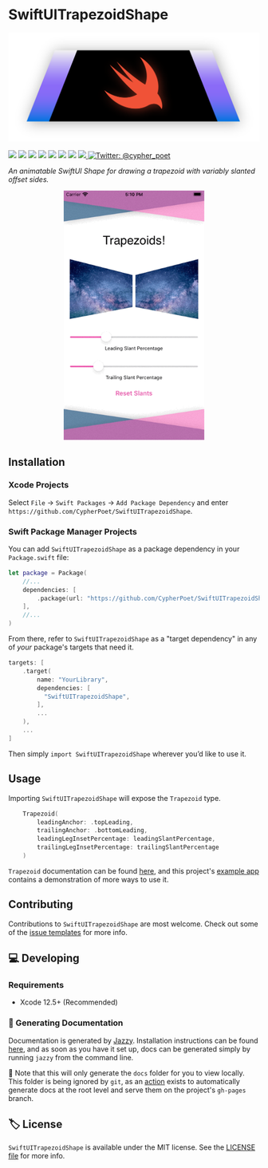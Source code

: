 # SwiftUITrapezoidShape

<!-- Header Logo -->

<div align="center">
   <img width="1000px" src="./Extras/banner-1@3x.png" alt="Banner Logo">
</div>


<!-- Badges -->

<p>
    <img src="https://img.shields.io/badge/iOS-14.0+-865EFC.svg" />
    <img src="https://img.shields.io/badge/iPadOS-14.0+-F65EFC.svg" />
    <img src="https://img.shields.io/badge/macOS-11.0+-179AC8.svg" />
    <img src="https://img.shields.io/badge/tvOS-14.0+-41465B.svg" />
    <img src="https://img.shields.io/badge/watchOS-7.0+-1FD67A.svg" />
    <img src="https://img.shields.io/badge/License-MIT-blue.svg" />
    <img src="https://github.com/CypherPoet/SwiftUITrapezoidShape/workflows/Build%20&%20Test/badge.svg" />
    <a href="https://github.com/apple/swift-package-manager">
      <img src="https://img.shields.io/badge/spm-compatible-brightgreen.svg?style=flat" />
    </a>
    <a href="https://twitter.com/cypher_poet">
        <img src="https://img.shields.io/badge/Contact-@cypher_poet-lightgrey.svg?style=flat" alt="Twitter: @cypher_poet" />
    </a>
</p>


<p align="center">

_An animatable SwiftUI Shape for drawing a trapezoid with variably slanted offset sides._

<p />

<div align="center">
   <img height="500px" src="./Extras/recording-1.gif" alt="Demo Recording">
</div>

<!--
## Features

- ✅ Feature 1
- ✅ Feature 2 -->


## Installation

### Xcode Projects

Select `File` -> `Swift Packages` -> `Add Package Dependency` and enter `https://github.com/CypherPoet/SwiftUITrapezoidShape`.


### Swift Package Manager Projects

You can add `SwiftUITrapezoidShape` as a package dependency in your `Package.swift` file:

```swift
let package = Package(
    //...
    dependencies: [
        .package(url: "https://github.com/CypherPoet/SwiftUITrapezoidShape", .upToNextMinor(from: "0.1.1")),
    ],
    //...
)
```

From there, refer to `SwiftUITrapezoidShape` as a "target dependency" in any of _your_ package's targets that need it.

```swift
targets: [
    .target(
        name: "YourLibrary",
        dependencies: [
          "SwiftUITrapezoidShape",
        ],
        ...
    ),
    ...
]
```

Then simply `import SwiftUITrapezoidShape` wherever you’d like to use it.


## Usage

Importing `SwiftUITrapezoidShape` will expose the `Trapezoid` type.

```swift
    Trapezoid(
        leadingAnchor: .topLeading,
        trailingAnchor: .bottomLeading,
        leadingLegInsetPercentage: leadingSlantPercentage,
        trailingLegInsetPercentage: trailingSlantPercentage
    )
```

`Trapezoid` documentation can be found [here](https://cypherpoet.github.io/SwiftUITrapezoidShape/), and this project's [example app](https://github.com/CypherPoet/SwiftUITrapezoidShape/tree/main/Examples/TrapezoidShapeDemo) contains a demonstration of more ways to use it.


<!-- ## 🗺 Roadmap

- World Domination
 -->


## Contributing

Contributions to `SwiftUITrapezoidShape` are most welcome. Check out some of the [issue templates](./.github/ISSUE_TEMPLATE/) for more info.



## 💻 Developing

### Requirements

- Xcode 12.5+ (Recommended)


### 📜 Generating Documentation

Documentation is generated by [Jazzy](https://github.com/realm/jazzy). Installation instructions can be found [here](https://github.com/realm/jazzy#installation), and as soon as you have it set up, docs can be generated simply by running `jazzy` from the command line.

📝 Note that this will only generate the `docs` folder for you to view locally. This folder is being ignored by `git`, as an [action](./.github/workflows/PublishDocumentation.yml) exists to automatically generate docs at the root level and serve them on the project's `gh-pages` branch.


## 🏷 License

`SwiftUITrapezoidShape` is available under the MIT license. See the [LICENSE file](./LICENSE) for more info.

